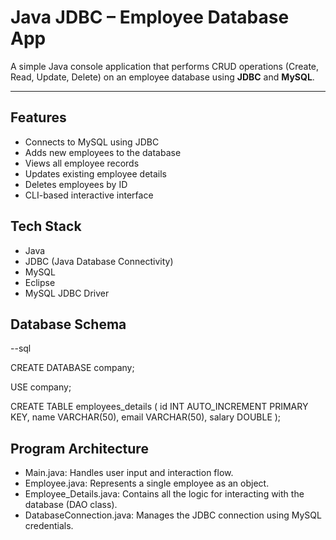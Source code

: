 # Java JDBC – Employee Database App

A simple Java console application that performs CRUD operations (Create, Read, Update, Delete) on an employee database using **JDBC** and **MySQL**.

---

## Features

- Connects to MySQL using JDBC
- Adds new employees to the database
- Views all employee records
- Updates existing employee details
- Deletes employees by ID
- CLI-based interactive interface


## Tech Stack

- Java
- JDBC (Java Database Connectivity)
- MySQL
- Eclipse
- MySQL JDBC Driver

## Database Schema

--sql

CREATE DATABASE company;

USE company;

CREATE TABLE employees_details (
  id INT AUTO_INCREMENT PRIMARY KEY,
  name VARCHAR(50),
  email VARCHAR(50),
  salary DOUBLE
);

## Program Architecture
- Main.java: Handles user input and interaction flow.
- Employee.java: Represents a single employee as an object.
- Employee_Details.java: Contains all the logic for interacting with the database (DAO class).
- DatabaseConnection.java: Manages the JDBC connection using MySQL credentials.
